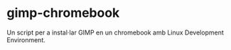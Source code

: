 # gimp-chromebook
Un script per a instal·lar GIMP en un chromebook amb Linux Development Environment.
